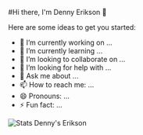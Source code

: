 #Hi there, I'm Denny Erikson 👋


Here are some ideas to get you started:

- 🔭 I’m currently working on ...
- 🌱 I’m currently learning ...
- 👯 I’m looking to collaborate on ...
- 🤔 I’m looking for help with ...
- 💬 Ask me about ...
- 📫 How to reach me: ...
- 😄 Pronouns: ...
- ⚡ Fun fact: ...


![Stats Denny's Erikson](https://github-readme-stats.vercel.app/api?username=denny-erikson&show_icons=true&theme=github_dark)
